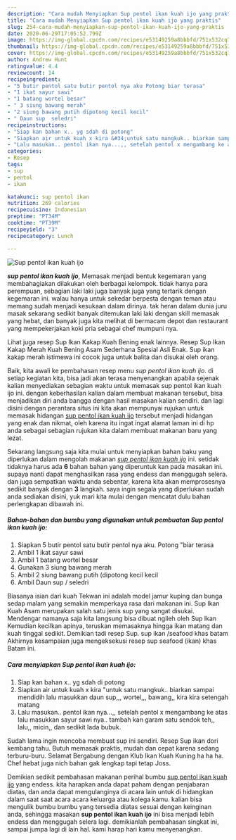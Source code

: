 ```yaml
---
description: "Cara mudah Menyiapkan Sup pentol ikan kuah ijo yang praktis"
title: "Cara mudah Menyiapkan Sup pentol ikan kuah ijo yang praktis"
slug: 254-cara-mudah-menyiapkan-sup-pentol-ikan-kuah-ijo-yang-praktis
date: 2020-06-29T17:05:52.799Z
image: https://img-global.cpcdn.com/recipes/e53149259a8bbbfd/751x532cq70/sup-pentol-ikan-kuah-ijo-foto-resep-utama.jpg
thumbnail: https://img-global.cpcdn.com/recipes/e53149259a8bbbfd/751x532cq70/sup-pentol-ikan-kuah-ijo-foto-resep-utama.jpg
cover: https://img-global.cpcdn.com/recipes/e53149259a8bbbfd/751x532cq70/sup-pentol-ikan-kuah-ijo-foto-resep-utama.jpg
author: Andrew Hunt
ratingvalue: 4.4
reviewcount: 14
recipeingredient:
- "5 butir pentol satu butir pentol nya aku Potong biar terasa"
- "1 ikat sayur sawi"
- "1 batang wortel besar"
- " 3 siung bawang merah"
- "2 siung bawang putih dipotong kecil kecil"
- " Daun sup  seledri"
recipeinstructions:
- "Siap kan bahan x.. yg sdah di potong"
- "Siapkan air untuk kuah x kira &#34;untuk satu mangkuk.. biarkan sampai mendidih lalu masukkan daun sup,,, wortel,,, bawang,, kira kira setengah matang"
- "Lalu masukan.. pentol ikan nya...,, setelah pentol x mengambang ke atas lalu masukkan sayur sawi nya.. tambah kan garam satu sendok teh,, lalu,, micin,, dan sedikit lada bubuk."
categories:
- Resep
tags:
- sup
- pentol
- ikan

katakunci: sup pentol ikan 
nutrition: 269 calories
recipecuisine: Indonesian
preptime: "PT34M"
cooktime: "PT39M"
recipeyield: "3"
recipecategory: Lunch

---
```



![Sup pentol ikan kuah ijo](https://img-global.cpcdn.com/recipes/e53149259a8bbbfd/751x532cq70/sup-pentol-ikan-kuah-ijo-foto-resep-utama.jpg)

<b><i>sup pentol ikan kuah ijo</i></b>, Memasak menjadi bentuk kegemaran yang membahagiakan dilakukan oleh berbagai kelompok. tidak hanya para perempuan, sebagian laki laki juga banyak juga yang tertarik dengan kegemaran ini. walau hanya untuk sekedar berpesta dengan teman atau memang sudah menjadi kesukaan dalam dirinya. tak heran dalam dunia juru masak sekarang sedikit banyak ditemukan laki laki dengan skill memasak yang hebat, dan banyak juga kita melihat di bermacam depot dan restaurant yang mempekerjakan koki pria sebagai chef mumpuni nya.

Lihat juga resep Sup Ikan Kakap Kuah Bening enak lainnya. Resep Sup Ikan Kakap Merah Kuah Bening Asam Sederhana Spesial Asli Enak. Sup ikan kakap merah istimewa ini cocok juga untuk balita dan disukai oleh orang.

Baik, kita awali ke pembahasan resep menu <i>sup pentol ikan kuah ijo</i>. di setiap kegiatan kita, bisa jadi akan terasa menyenangkan apabila sejenak kalian menyediakan sebagian waktu untuk memasak sup pentol ikan kuah ijo ini. dengan keberhasilan kalian dalam membuat makanan tersebut, bisa menjadikan diri anda bangga dengan hasil masakan kalian sendiri. dan lagi disini dengan perantara situs ini kita akan mempunyai rujukan untuk memasak hidangan <u>sup pentol ikan kuah ijo</u> tersebut menjadi hidangan yang enak dan nikmat, oleh karena itu ingat ingat alamat laman ini di hp anda sebagai sebagian rujukan kita dalam membuat makanan baru yang lezat.


Sekarang langsung saja kita mulai untuk menyiapkan bahan baku yang diperlukan dalam mengolah makanan <u><i>sup pentol ikan kuah ijo</i></u> ini. setidak tidaknya harus ada <b>6</b> bahan bahan yang diperuntuk kan pada masakan ini. supaya nanti dapat menghasilkan rasa yang endess dan menggugah selera. dan juga sempatkan waktu anda sebentar, karena kita akan memprosesnya sedikit banyak dengan <b>3</b> langkah. saya ingin segala yang diperlukan sudah anda sediakan disini, yuk mari kita mulai dengan mencatat dulu bahan perlengkapan dibawah ini.

<!--inarticleads1-->

##### Bahan-bahan dan bumbu yang digunakan untuk pembuatan Sup pentol ikan kuah ijo:

1. Siapkan 5 butir pentol satu butir pentol nya aku. Potong &#34;biar terasa
1. Ambil 1 ikat sayur sawi
1. Ambil 1 batang wortel besar
1. Gunakan  3 siung bawang merah
1. Ambil 2 siung bawang putih (dipotong kecil kecil
1. Ambil  Daun sup / seledri


Biasanya isian dari kuah Tekwan ini adalah model jamur kuping dan bunga sedap malam yang semakin memperkaya rasa dari makanan ini. Sup Ikan Kuah Asam merupakan salah satu jenis sup yang sangat disukai. Mendengar namanya saja kita langsung bisa dibuat ngileh oleh Sup Ikan Kemudian kecilkan apinya, teruskan memasaknya hingga ikan matang dan kuah tinggal sedikit. Demikian tadi resep Sup. sup ikan /seafood khas batam Akhirnya kesampaian juga mengeksekusi resep sup seafood (ikan) khas Batam ini. 

<!--inarticleads2-->

##### Cara menyiapkan Sup pentol ikan kuah ijo:

1. Siap kan bahan x.. yg sdah di potong
1. Siapkan air untuk kuah x kira &#34;untuk satu mangkuk.. biarkan sampai mendidih lalu masukkan daun sup,,, wortel,,, bawang,, kira kira setengah matang
1. Lalu masukan.. pentol ikan nya...,, setelah pentol x mengambang ke atas lalu masukkan sayur sawi nya.. tambah kan garam satu sendok teh,, lalu,, micin,, dan sedikit lada bubuk.


Sudah lama ingin mencoba membuat sup ini sendiri. Resep Sup ikan dori kembang tahu. Butuh memasak praktis, mudah dan cepat karena sedang terburu-buru. Selamat Bergabung dengan Klub Ikan Kuah Kuning ha ha ha. Chef hebat juga nich bahan gak lengkap tapi tetap Joss. 

Demikian sedikit pembahasan makanan perihal bumbu <u>sup pentol ikan kuah ijo</u> yang endess. kita harapkan anda dapat paham dengan penjabaran diatas, dan anda dapat mengulanginya di acara lain untuk di hidangkan dalam saat saat acara acara keluarga atau kolega kamu. kalian bisa mengulik bumbu bumbu yang tersedia diatas sesuai dengan keinginan anda, sehingga masakan <b>sup pentol ikan kuah ijo</b> ini bisa menjadi lebih endess dan menggugah selera lagi. demikianlah pembahasan singkat ini, sampai jumpa lagi di lain hal. kami harap hari kamu menyenangkan.
